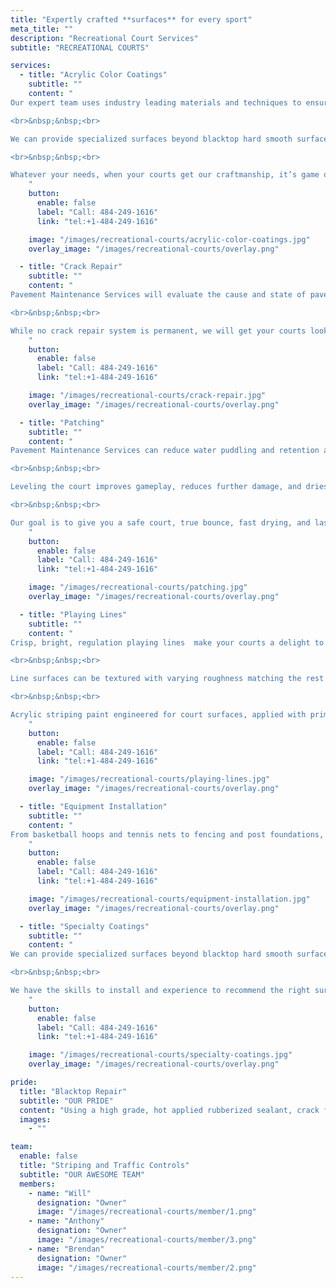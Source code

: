 ```yaml
---
title: "Expertly crafted **surfaces** for every sport"
meta_title: ""
description: "Recreational Court Services"
subtitle: "RECREATIONAL COURTS"

services:
  - title: "Acrylic Color Coatings"
    subtitle: ""
    content: "
Our expert team uses industry leading materials and techniques to ensure your courts have the right look, traction, and bounce your athletes need to perform, protecting against weather, UV damage, and heavy use. We use the SportMaster acrylic color coating system for both new and existing courts that begins with any repairs that may be needed, then level with resurface base coat, then finish with at least 2 coats of finish in any combination of colors you choose.

<br>&nbsp;&nbsp;<br>

We can provide specialized surfaces beyond blacktop hard smooth surfaces. Specialized sand can be added in varying sizes and quantities to impact surface “speed.” Rubberized cushions with toughness hardeners can be applied for hockey or skating.

<br>&nbsp;&nbsp;<br>

Whatever your needs, when your courts get our craftmanship, it’s game on.
    "
    button:
      enable: false
      label: "Call: 484-249-1616"
      link: "tel:+1-484-249-1616"

    image: "/images/recreational-courts/acrylic-color-coatings.jpg"
    overlay_image: "/images/recreational-courts/overlay.png"

  - title: "Crack Repair"
    subtitle: ""
    content: "
Pavement Maintenance Services will evaluate the cause and state of pavement cracks. Factors that determine the appropriate method of crack repair for your courts, include the size, type, cause, and quantity of cracks. We eliminate the appearance of repaired cracks, using several options including acrylic patching of the cracks, RiteWay crack repair fabric, and patching the area with new blacktop. Cracks become common as courts age, our team will provide seamless repairs and the care it requires to prevent further damage and provide long lasting results.

<br>&nbsp;&nbsp;<br>

While no crack repair system is permanent, we will get your courts looking great and safe to play on. Without fabric reinforcement, we anticipate crack repairs will be required every 3 years; with fabric reinforcement, repair duration extends to 7-10 years.
    "
    button:
      enable: false
      label: "Call: 484-249-1616"
      link: "tel:+1-484-249-1616"

    image: "/images/recreational-courts/crack-repair.jpg"
    overlay_image: "/images/recreational-courts/overlay.png"

  - title: "Patching"
    subtitle: ""
    content: "
Pavement Maintenance Services can reduce water puddling and retention areas on your court, otherwise known as ‘birdbaths’, repairing them with a specialized acrylic patch, filling, and leveling compounds. Depending on the size, width, and depth of the areas in need of repair, we will apply material, sometimes in several layers, to level with the surrounding surface. Damaged blacktop may be removed and replaced with properly compacted subbase and blacktop.

<br>&nbsp;&nbsp;<br>

Leveling the court improves gameplay, reduces further damage, and dries faster, increasing readiness after storms.

<br>&nbsp;&nbsp;<br>

Our goal is to give you a safe court, true bounce, fast drying, and lasting results.
    "
    button:
      enable: false
      label: "Call: 484-249-1616"
      link: "tel:+1-484-249-1616"

    image: "/images/recreational-courts/patching.jpg"
    overlay_image: "/images/recreational-courts/overlay.png"

  - title: "Playing Lines"
    subtitle: ""
    content: "
Crisp, bright, regulation playing lines  make your courts a delight to use and view. We can layout and stripe playing lines for many different types of surfaces, including pickleball, tennis, basketball, volleyball, hockey, badminton and many other types of recreational playing lines. All lines will meet regulation dimensions or as otherwise specified.

<br>&nbsp;&nbsp;<br>

Line surfaces can be textured with varying roughness matching the rest of the playing surface to ensure similar bounce.

<br>&nbsp;&nbsp;<br>

Acrylic striping paint engineered for court surfaces, applied with primer and several coats, enhance line appearance and longevity that we guarantee and warranty for 4 years.
    "
    button:
      enable: false
      label: "Call: 484-249-1616"
      link: "tel:+1-484-249-1616"

    image: "/images/recreational-courts/playing-lines.jpg"
    overlay_image: "/images/recreational-courts/overlay.png"

  - title: "Equipment Installation"
    subtitle: ""
    content: "
From basketball hoops and tennis nets to fencing and post foundations, we supply you with the experience, equipment, and tools you need to improve the design, convenience, and playability of your courts. We will listen to your concerns carefully to supply exactly what you need for the safety and enjoyment of your patrons.
    "
    button:
      enable: false
      label: "Call: 484-249-1616"
      link: "tel:+1-484-249-1616"

    image: "/images/recreational-courts/equipment-installation.jpg"
    overlay_image: "/images/recreational-courts/overlay.png"

  - title: "Specialty Coatings"
    subtitle: ""
    content: "
We can provide specialized surfaces beyond blacktop hard smooth surfaces to best match your intended use. Specialized sand can be added in varying sizes and quantities to impact surface “speed.” Rubberized cushions with toughness hardeners can be applied for hockey or skating, whereas polyurethane and acrylic latex fortification may be appropriate for others.

<br>&nbsp;&nbsp;<br>

We have the skills to install and experience to recommend the right surfaces for a variety of uses, including BMX, track, playground, hockey, skating, skateboard, and others.
    "
    button:
      enable: false
      label: "Call: 484-249-1616"
      link: "tel:+1-484-249-1616"

    image: "/images/recreational-courts/specialty-coatings.jpg"
    overlay_image: "/images/recreational-courts/overlay.png"

pride:
  title: "Blacktop Repair"
  subtitle: "OUR PRIDE"
  content: "Using a high grade, hot applied rubberized sealant, crack filling is the first step in extending the life of your blacktop surfaces. We provide clean, professional work that restores integrity to your blacktop surface that adheres to the surrounding pavement to keep water out."
  images:
    - ""

team:
  enable: false
  title: "Striping and Traffic Controls"
  subtitle: "OUR AWESOME TEAM"
  members:
    - name: "Will"
      designation: "Owner"
      image: "/images/recreational-courts/member/1.png"
    - name: "Anthony"
      designation: "Owner"
      image: "/images/recreational-courts/member/3.png"
    - name: "Brendan"
      designation: "Owner"
      image: "/images/recreational-courts/member/2.png"
---
```

